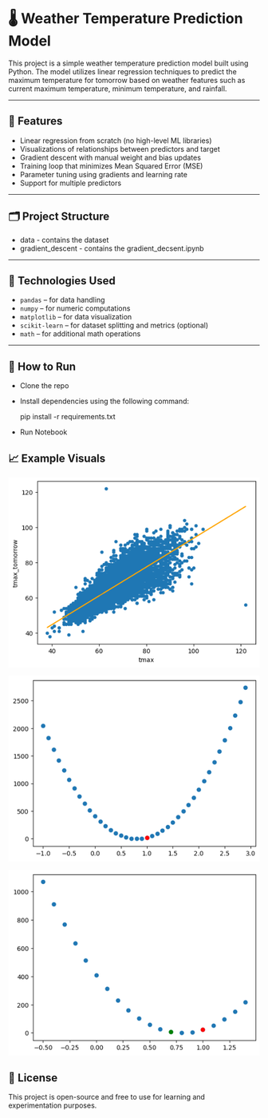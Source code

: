 # 🌡️ Weather Temperature Prediction Model

This project is a simple weather temperature prediction model built using Python. The model utilizes linear regression techniques to predict the maximum temperature for tomorrow based on weather features such as current maximum temperature, minimum temperature, and rainfall.

---

## 🧠 Features

- Linear regression from scratch (no high-level ML libraries)
- Visualizations of relationships between predictors and target
- Gradient descent with manual weight and bias updates
- Training loop that minimizes Mean Squared Error (MSE)
- Parameter tuning using gradients and learning rate
- Support for multiple predictors

---

## 🗂️ Project Structure

- data - contains the dataset
- gradient_descent - contains the gradient_decsent.ipynb

---

## 🔧 Technologies Used

- `pandas` – for data handling
- `numpy` – for numeric computations
- `matplotlib` – for data visualization
- `scikit-learn` – for dataset splitting and metrics (optional)
- `math` – for additional math operations

---

## 🚀 How to Run

- Clone the repo
- Install dependencies using the following command:

  pip install -r requirements.txt

- Run Notebook

## 📈 Example Visuals

![alt text](image-1.png)

![alt text](image-2.png)

![alt text](image-3.png)

## 📄 License

This project is open-source and free to use for learning and experimentation purposes.
